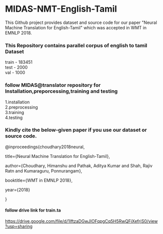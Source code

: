 # MIDAS-NMT-English-Tamil

This Github project provides dataset and source code for our paper "Neural Machine Translation for English-Tamil" which was accepted in WMT in EMNLP 2018.

### This Repository contains parallel corpus of english to tamil Dataset
train - 183451\
test - 2000\
val - 1000

### follow MIDAS@translator repository for Installation,preporcessing,training and testing 
1.installation\
2.preprocessing\
3.training\
4.testing

### Kindly cite the below-given paper if you use our dataset or source code.

@inproceedings{choudhary2018neural,

 title={Neural Machine Translation for English-Tamil},

 author={Choudhary, Himanshu and Pathak, Aditya Kumar and Shah, Rajiv Ratn and Kumaraguru, Ponnurangam},

 booktitle={WMT in EMNLP 2018},

 year={2018}

}

#### follow drive link for train.ta
https://drive.google.com/file/d/1IftzaDGwJIOFqpgCq5H5RwQFiXefrjS0/view?usp=sharing
